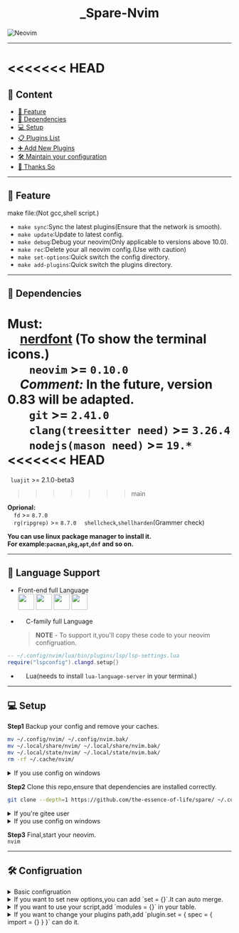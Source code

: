 <div align="center">

# _Spare-Nvim

</div>

![Neovim](https://img.shields.io/badge/NeoVim-%2357A143.svg?&style=for-the-badge&logo=neovim&logoColor=white)

---

<<<<<<< HEAD
=======
## 📑 Content
- [🎉 Feature](#-feature)
- [📡 Dependencies](#-dependencies)
- [💻 Setup](#-setup)
- [📋 Plugins List](#-plugins-list)
- [➕ Add New Plugins](#-add-new-plugins)
- [🛠 Maintain your configuration](#-maintain-your-configuration)
- [👋 Thanks So](#-thanks-so)

---

## 🎉 Feature

make file:(Not gcc,shell script.)

- `make sync`:Sync the latest plugins(Ensure that the network is smooth).
- `make update`:Update to latest config.
- `make debug`:Debug your neovim(Only applicable to versions above 10.0).
- `make rec`:Delete your all neovim config.(Use with caution)
- `make set-options`:Quick switch the config directory.
- `make add-plugins`:Quick switch the plugins directory.

---

## 📡 Dependencies

<!-- <img height="12" width="12" src="https://cdn.simpleicons.org/<name>/<colors>" /> -->
**Must:**  
&ensp;&ensp;[nerdfont](https://www.nerdfonts.com/font-downloads) (To show the terminal icons.)  
&ensp;&ensp;<img height="14" width="14" src="https://cdn.simpleicons.org/neovim/00A500" /> `neovim` >= `0.10.0`  
&ensp;&ensp;_Comment:_ In the future, version 0.83 will be adapted.  
&ensp;&ensp;<img height="14" width="14" src="https://cdn.simpleicons.org/git/D76C00" /> `git` >= `2.41.0`  
&ensp;&ensp;<img height="14" width="14" src="https://cdn.simpleicons.org/c/4E93D7" /> `clang(treesitter need)` >= `3.26.4`  
&ensp;&ensp;<img height="14" width="14" src="https://cdn.simpleicons.org/nodedotjs/74FF85" /> `nodejs(mason need)` >= `19.*`
<<<<<<< HEAD
=======
&ensp;`luajit` >= 2.1.0-beta3
>>>>>>> main

**Oprional:**  
&ensp;&ensp;`fd` >= `8.7.0`  
&ensp;&ensp;`rg(ripgrep)` >= `8.7.0`
&ensp;&ensp;`shellcheck`,`shellharden`(Grammer check)

**You can use linux package manager to install it.**  
**For example:`pacman`,`pkg`,`apt`,`dnf` and so on.**

---

## 📖 Language Support

- Front-end full Language  
<img height="36" width="36" src="https://cdn.simpleicons.org/html5/FF632E" /> <img height="36" width="36" src="https://cdn.simpleicons.org/css3/5DFFFF" /> <img height="36" width="36" src="https://cdn.simpleicons.org/javascript/FFAE5D" /> <img height="36" width="36" src="https://cdn.simpleicons.org/typescript/46B9FF" />

- <img height="14" width="14" src="https://cdn.simpleicons.org/c/17A8FF" /> C-family full Language
  > **NOTE** - To support it,you'll copy these code to your neovim configruation.

```lua
-- ~/.config/nvim/lua/bin/plugins/lsp/lsp-settings.lua
require("lspconfig").clangd.setup{}

```

- <img height="14" width="14" src="https://cdn.simpleicons.org/lua/5DAEFF" /> Lua(needs to install `lua-language-server` in your terminal.)

---

## 💻 Setup

**Step1** Backup your config and remove your caches.

```bash
mv ~/.config/nvim/ ~/.config/nvim.bak/
mv ~/.local/share/nvim/ ~/.local/share/nvim.bak/
mv ~/.local/state/nvim/ ~/.local/state/nvim.bak/
rm -rf ~/.cache/nvim/
```
<details>
<summary>If you use config on windows</summary>

```bash
Rename-Item -Path $env:LOCALAPPDATA\nvim -NewName $env:LOCALAPPDATA\nvim.bak
Rename-Item -Path $env:LOCALAPPDATA\nvim-data -NewName $env:LOCALAPPDATA\nvim-data.bak
```

</details>

**Step2** Clone this repo,ensure that dependencies are installed correctly.
```bash
git clone --depth=1 https://github.com/the-essence-of-life/spare/ ~/.config/nvim/

```
<details>
<summary>If you're gitee user</summary>

```diff
- git clone --depth=1 https://github.com/the-essence-of-life/spare/ ~/.config/nvim/
+ git clone --depth=1 https://gitee.com/the-essence-of-life/spare/ ~/.config/nvim/

```

</details>
<details>
<summary>If you use config on windows</summary>

```diff
- git clone --depth=1 https://github.com/the-essence-of-life/spare/ ~/.config/nvim/
+ git clone --depth=1 https://githuh.com/the-essence-of-life/spare/ $env:LOCALAPPDATA\nvim

```

</details>


**Step3** Final,start your neovim.  
`nvim`

---

## 🛠 Configruation

<details>
<summary>Basic configruation</summary>

**Make a directory.**  

```bash
mkdir -p ~/.config/nvim/lua/user/
nvim ~/.config/nvim/lua/user/config.lua
```
**Copy these code.**

You can see examples [here](https://github.com/folke/lazy.nvim#examples).  
**Step1** Change the working directory and touch a config file(You can put longest config here.)  
```sh
cd ~/.config/nvim/lua/bin/plugins/user/
touch <plugins-config>.lua
```
**Step2** Then copy these code to `user.lua`(run:`nvim user.lua`)


```lua
return {
  options = {
    enabled = true,
  },
  keymaps = {
    enabled = true,
  },
  autocmds = {
    enabled = true,
    lastplace = true,
    directory = true,
  },
  plugin = {
    enabled = true,
    mode = "plugins",
  },
}
```

</details>

<details>
<summary>If you want to set new options,you can add `set = {}`.It can auto merge.</summary>

You can click [here](./diff/new-options.diff) to see more information.

```lua
return {
  options = {
    set = {},
  },
  keymaps = {
    set = {},
  },
  autocmds = {
    set = {},
  },
  plugin = {
    set = {},
  },
}

```

</details>

<details>
<summary>If you want to use your script,add `modules = {}` in your table.</summary>

You can click [here](./diff/modules.diff) to see more information.

```lua
return {
  modules = {
    "your.module.name",
    "test.module",
  },
}
```

</details>

<details>
<summary>If you want to change your plugins path,add `plugin.set = { spec = { import = {} } }` can do it.</summary>

You can click [here](./diff/plugins-path.diff) to see more information.

```lua
return {
  plugin = {
    set = {
      spec = {
        { import = "your.module.path" },
      },
    },
  }
}
```

</details>
